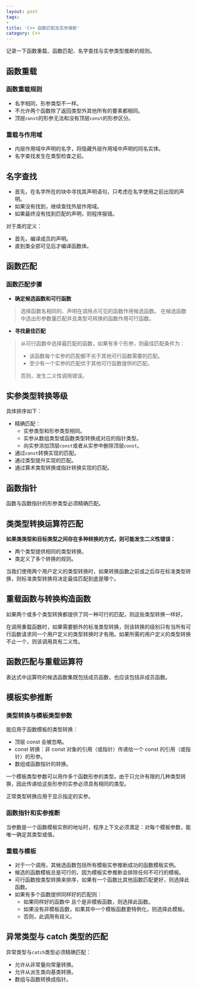 ```yaml
---
layout: post
tags:
-
title: 'C++ 函数匹配及实参推断'
category: C++
---
```

记录一下函数重载、函数匹配、名字查找与实参类型推断的规则。

<!--more-->

## 函数重载

### 函数重载规则

 * 名字相同，形参类型不一样。
 * 不允许两个函数除了返回类型外其他所有的要素都相同。
 * 顶层`const`的形参无法和没有顶层`const`的形参区分。

### 重载与作用域

 * 内层作用域中声明的名字，将隐藏外层作用域中声明的同名实体。
 * 名字查找发生在类型检查之前。

## 名字查找

 * 首先，在名字所在的块中寻找其声明语句，只考虑在名字使用之前出现的声明。
 * 如果没有找到，继续查找外层作用域。
 * 如果最终没有找到匹配的声明，则程序报错。

对于类的定义：

 * 首先，编译成员的声明。
 * 直到类全部可见后才编译函数体。

## 函数匹配

### 函数匹配步骤

* **确定候选函数和可行函数**

 > 选择函数名相同的、声明在调用点可见的函数作用候选函数。
 > 在候选函数中选出形参数量匹配并且类型可转换的函数作用可行函数。

* **寻找最佳匹配**

 > 从可行函数中选择最匹配的函数，如果有多个形参，则最佳匹配条件为：
 >
 > * 该函数每个实参的匹配都不劣于其他可行函数需要的匹配。
 > * 至少有一个实参的匹配优于其他可行函数提供的匹配。
 >
 > 否则，发生二义性调用错误。

## 实参类型转换等级

具体排序如下：

 * 精确匹配：
   * 实参类型和形参类型相同。
   * 实参从数组类型或函数类型转换成对应的指针类型。
   * 向实参添加顶层`const`或者从实参中删除顶层`const`。
 * 通过`const`转换实现的匹配。
 * 通过类型提升实现的匹配。
 * 通过算术类型转换或指针转换实现的匹配。

## 函数指针

函数与函数指针的形参类型必须精确匹配。

## 类类型转换运算符匹配

**如果类类型和目标类型之间存在多种转换的方式，则可能发生二义性错误：**

 * 两个类型提供相同的类型转换。
 * 类定义了多个转换的规则。

当我们使用两个用户定义的类型转换时，如果转换函数之前或之后存在标准类型转换，则标准类型转换将决定最佳匹配到底是哪个。

## 重载函数与转换构造函数

如果两个或多个类型转换都提供了同一种可行的匹配，则这些类型转换一样好。

在调用重载函数时，如果需要额外的标准类型转换，则该转换的级别只有当所有可行函数请求同一个用户定义的类型转换时才有用。如果所需的用户定义的类型转换不止一个，则该调用具有二义性。

## 函数匹配与重载运算符

表达式中运算符的候选函数集既包括成员函数，也应该包括非成员函数。

## 模板实参推断

### 类型转换与模板类型参数

能应用于函数模板的类型转换：

 * 顶层 const 会被忽略。
 * const 转换：非 const 对象的引用（或指针）传递给一个 const 的引用（或指针）的形参。
 * 数组或函数指针的转换。

一个模板类型参数可以用作多个函数形参的类型。由于只允许有限的几种类型转换，因此传递给这些形参的实参必须具有相同的类型。

正常类型转换应用于显示指定的实参。

### 函数指针和实参推断

当参数是一个函数模板实例的地址时，程序上下文必须満足：对每个模板参数，能唯一确定其类型或值。

### 重载与模板

 * 对于一个调用，其候选函数包括所有模板实参推断成功的函数模板实例。
 * 候选的函数模板总是可行的，因为模板实参推断会排除任何不可行的模板。
 * 可行函数按类型转换来排序，如果有一个函数比其他函数匹配更好，则选择此函数。
 * 如果有多个函数提供同样好的匹配则：
   * 如果同样好的函数中 且个是非模板函数，则选择此函数。
   * 如果没有非模板函数，如果其中一个模板函数更特例化，则选择此模板。
   * 否则，此调用有歧义。

## 异常类型与 catch 类型的匹配

异常类型与`catch`类型必须精确匹配：

 * 允许从非常量向常量转换。
 * 允许从派生类向基类转换。
 * 数组与函数转换成指针。

